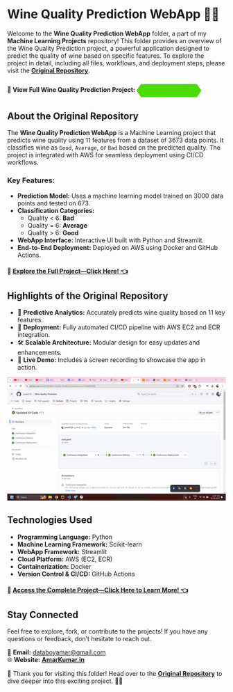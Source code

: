 # Wine Quality Prediction WebApp 🍷✨  

Welcome to the **Wine Quality Prediction WebApp** folder, a part of my **Machine Learning Projects** repository! This folder provides an overview of the Wine Quality Prediction project, a powerful application designed to predict the quality of wine based on specific features. To explore the project in detail, including all files, workflows, and deployment steps, please visit the [**Original Repository**](https://github.com/amark720/Wine-Quality-Prediction).  

#### 📂 **View Full Wine Quality Prediction Project:**  <a href="https://github.com/amark720/Wine-Quality-Prediction" target="_blank"><img align="center" src="https://github.com/amark720/Amar-kumar/blob/master/ScreenShots/Click-Here-btn.gif" width="150" height="35" ></a>  

## About the Original Repository  
The **Wine Quality Prediction WebApp** is a Machine Learning project that predicts wine quality using 11 features from a dataset of 3673 data points. It classifies wine as `Good`, `Average`, or `Bad` based on the predicted quality. The project is integrated with AWS for seamless deployment using CI/CD workflows.  

### Key Features:  
- **Prediction Model:** Uses a machine learning model trained on 3000 data points and tested on 673.  
- **Classification Categories:**  
  - Quality < 6: **Bad**  
  - Quality = 6: **Average**  
  - Quality > 6: **Good**  
- **WebApp Interface:** Interactive UI built with Python and Streamlit.  
- **End-to-End Deployment:** Deployed on AWS using Docker and GitHub Actions.  

#### 🔗 **[Explore the Full Project—Click Here! 👈](https://github.com/amark720/Wine-Quality-Prediction)**  

## Highlights of the Original Repository  
- 🌟 **Predictive Analytics:** Accurately predicts wine quality based on 11 key features.  
- 🚀 **Deployment:** Fully automated CI/CD pipeline with AWS EC2 and ECR integration.  
- 🛠️ **Scalable Architecture:** Modular design for easy updates and enhancements.  
- 🎥 **Live Demo:** Includes a screen recording to showcase the app in action.  

![Demo](https://github.com/amark720/Amar-kumar/blob/master/ScreenShots/Wine-Quality-Prediction.gif)

## Technologies Used  
- **Programming Language:** Python  
- **Machine Learning Framework:** Scikit-learn  
- **WebApp Framework:** Streamlit  
- **Cloud Platform:** AWS (EC2, ECR)  
- **Containerization:** Docker  
- **Version Control & CI/CD:** GitHub Actions  

#### 🔗 **[Access the Complete Project—Click Here to Learn More! 👈](https://github.com/amark720/Wine-Quality-Prediction)**  

## Stay Connected  
Feel free to explore, fork, or contribute to the projects! If you have any questions or feedback, don’t hesitate to reach out.  

📧 **Email:** databoyamar@gmail.com  
🌐 **Website:** [**AmarKumar.in**](https://AmarKumar.in)  

🙏 Thank you for visiting this folder! Head over to the [**Original Repository**](https://github.com/amark720/Wine-Quality-Prediction) to dive deeper into this exciting project. 🍷✨  

